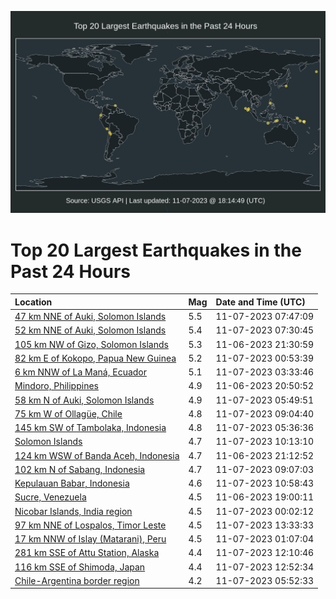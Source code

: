 ![Map](./map.png)

# Top 20 Largest Earthquakes in the Past 24 Hours

| Location | Mag | Date and Time (UTC) |
|:---|:---|:---|
| [47 km NNE of Auki, Solomon Islands](https://earthquake.usgs.gov/earthquakes/eventpage/us7000l9az) | 5.5 | 11-07-2023 07:47:09 |
| [52 km NNE of Auki, Solomon Islands](https://earthquake.usgs.gov/earthquakes/eventpage/us7000l9ax) | 5.4 | 11-07-2023 07:30:45 |
| [105 km NW of Gizo, Solomon Islands](https://earthquake.usgs.gov/earthquakes/eventpage/us7000l98e) | 5.3 | 11-06-2023 21:30:59 |
| [82 km E of Kokopo, Papua New Guinea](https://earthquake.usgs.gov/earthquakes/eventpage/us7000l99d) | 5.2 | 11-07-2023 00:53:39 |
| [6 km NNW of La Maná, Ecuador](https://earthquake.usgs.gov/earthquakes/eventpage/us7000l99x) | 5.1 | 11-07-2023 03:33:46 |
| [Mindoro, Philippines](https://earthquake.usgs.gov/earthquakes/eventpage/us7000l97u) | 4.9 | 11-06-2023 20:50:52 |
| [58 km N of Auki, Solomon Islands](https://earthquake.usgs.gov/earthquakes/eventpage/us7000l9aj) | 4.9 | 11-07-2023 05:49:51 |
| [75 km W of Ollagüe, Chile](https://earthquake.usgs.gov/earthquakes/eventpage/us7000l9b9) | 4.8 | 11-07-2023 09:04:40 |
| [145 km SW of Tambolaka, Indonesia](https://earthquake.usgs.gov/earthquakes/eventpage/us7000l9ag) | 4.8 | 11-07-2023 05:36:36 |
| [Solomon Islands](https://earthquake.usgs.gov/earthquakes/eventpage/us7000l9bp) | 4.7 | 11-07-2023 10:13:10 |
| [124 km WSW of Banda Aceh, Indonesia](https://earthquake.usgs.gov/earthquakes/eventpage/us7000l986) | 4.7 | 11-06-2023 21:12:52 |
| [102 km N of Sabang, Indonesia](https://earthquake.usgs.gov/earthquakes/eventpage/us7000l9ba) | 4.7 | 11-07-2023 09:07:03 |
| [Kepulauan Babar, Indonesia](https://earthquake.usgs.gov/earthquakes/eventpage/us7000l9bt) | 4.6 | 11-07-2023 10:58:43 |
| [Sucre, Venezuela](https://earthquake.usgs.gov/earthquakes/eventpage/us7000l97h) | 4.5 | 11-06-2023 19:00:11 |
| [Nicobar Islands, India region](https://earthquake.usgs.gov/earthquakes/eventpage/us7000l995) | 4.5 | 11-07-2023 00:02:12 |
| [97 km NNE of Lospalos, Timor Leste](https://earthquake.usgs.gov/earthquakes/eventpage/us7000l9c7) | 4.5 | 11-07-2023 13:33:33 |
| [17 km NNW of Islay (Matarani), Peru](https://earthquake.usgs.gov/earthquakes/eventpage/us7000l99f) | 4.5 | 11-07-2023 01:07:04 |
| [281 km SSE of Attu Station, Alaska](https://earthquake.usgs.gov/earthquakes/eventpage/us7000l9c1) | 4.4 | 11-07-2023 12:10:46 |
| [116 km SSE of Shimoda, Japan](https://earthquake.usgs.gov/earthquakes/eventpage/us7000l9cd) | 4.4 | 11-07-2023 12:52:34 |
| [Chile-Argentina border region](https://earthquake.usgs.gov/earthquakes/eventpage/us7000l9ai) | 4.2 | 11-07-2023 05:52:33 |
